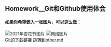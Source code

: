 ## Homework__Git和Github使用体会
#### 如果你希望嵌入一张图片，可以这么做：
 
![2021年杏花节图片](https://github.com/zhj0415/Homework/blob/main/Xinghua.JPG)
![网络图片](https://octodex.github.com/images/dinotocat.png)
<br/>
[Git的下载链接](https://git-scm.com/)
[跳转到other.md](./other.md)
